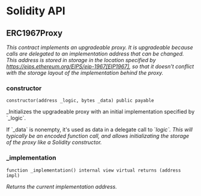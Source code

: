 # Solidity API

## ERC1967Proxy

_This contract implements an upgradeable proxy. It is upgradeable because calls are delegated to an
implementation address that can be changed. This address is stored in storage in the location specified by
https://eips.ethereum.org/EIPS/eip-1967[EIP1967], so that it doesn&#x27;t conflict with the storage layout of the
implementation behind the proxy._

### constructor

```solidity
constructor(address _logic, bytes _data) public payable
```

_Initializes the upgradeable proxy with an initial implementation specified by &#x60;_logic&#x60;.

If &#x60;_data&#x60; is nonempty, it&#x27;s used as data in a delegate call to &#x60;_logic&#x60;. This will typically be an encoded
function call, and allows initializating the storage of the proxy like a Solidity constructor._

### _implementation

```solidity
function _implementation() internal view virtual returns (address impl)
```

_Returns the current implementation address._

